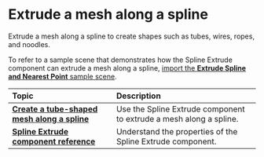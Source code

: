 # Extrude a mesh along a spline

Extrude a mesh along a spline to create shapes such as tubes, wires, ropes, and noodles.  

To refer to a sample scene that demonstrates how the Spline Extrude component can extrude a mesh along a spline, [import the **Extrude Spline and Nearest Point** sample scene](index.md#import-splines-samples). 

| **Topic**             | **Description**         |
| :-------------------- | :----------------------- |
| **[Create a tube-shaped mesh along a spline](extrude-mesh.md)**    | Use the Spline Extrude component to extrude a mesh along a spline. |
| **[Spline Extrude component reference](extrude-component.md)**  | Understand the properties of the Spline Extrude component.  |